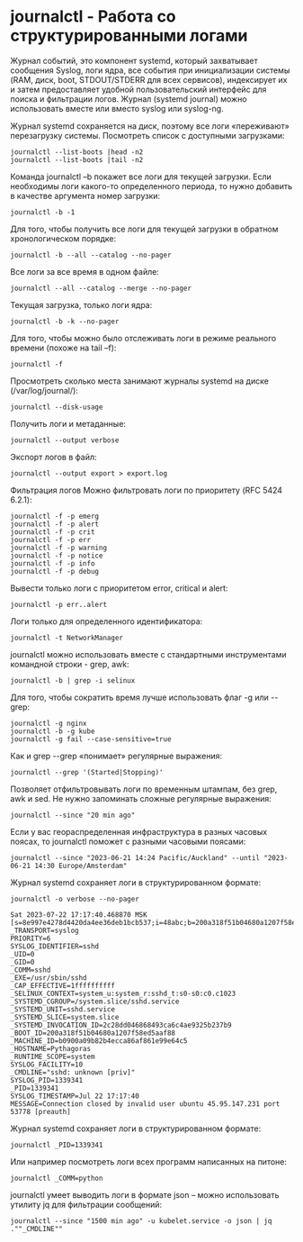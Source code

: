 # journalctl - Работа со структурированными логами #

Журнал событий, это компонент systemd, который захватывает сообщения Syslog, логи ядра, все события при инициализации системы (RAM, диск, boot, STDOUT/STDERR для всех сервисов), индексирует их и затем предоставляет удобной пользовательский интерфейс для поиска и фильтрации логов. Журнал (systemd journal) можно использовать вместе или вместо syslog или syslog-ng.

Журнал systemd сохраняется на диск, поэтому все логи «переживают» перезагрузку системы. Посмотреть список с доступными загрузками:
```
journalctl --list-boots |head -n2
journalctl --list-boots |tail -n2
```

Команда journalctl –b покажет все логи для текущей загрузки. Если необходимы логи какого-то определенного периода, то нужно добавить в качестве аргумента номер загрузки:
```
journalctl -b -1
```

Для того, чтобы получить все логи для текущей загрузки в обратном хронологическом порядке:
```
journalctl -b --all --catalog --no-pager
```

Все логи за все время в одном файле:
```
journalctl --all --catalog --merge --no-pager
```

Текущая загрузка, только логи ядра:
```
journalctl -b -k --no-pager
```

Для того, чтобы можно было отслеживать логи в режиме реального времени (похоже на tail –f):
```
journalctl -f
```

Просмотреть сколько места занимают журналы systemd на диске (/var/log/journal/):
```
journalctl --disk-usage
```

Получить логи и метаданные:
```
journalctl --output verbose
```
Экспорт логов в файл:
```
journalctl --output export > export.log
```

Фильтрация логов
Можно фильтровать логи по приоритету (RFC 5424 6.2.1):
```
journalctl -f -p emerg
journalctl -f -p alert
journalctl -f -p crit
journalctl -f -p err
journalctl -f -p warning
journalctl -f -p notice
journalctl -f -p info
journalctl -f -p debug
```

Вывести только логи c приоритетом error, critical и alert:
```
journalctl -p err..alert
```

Логи только для определенного идентификатора:
```
journalctl -t NetworkManager
```

journalctl можно использовать вместе с стандартными инструментами командной строки - grep, awk:
```
journalctl -b | grep -i selinux
```

Для того, чтобы сократить время лучше использовать флаг -g или --grep:
```
journalctl -g nginx
journalctl -b -g kube
journalctl -g fail --case-sensitive=true
```

Как и grep --grep «понимает» регулярные выражения:
```
journalctl --grep '(Started|Stopping)'
```

Позволяет отфильтровывать логи по временным штампам, без grep, awk и sed. Не нужно запоминать сложные регулярные выражения:
```
journalctl --since "20 min ago"
```
Если у вас геораспределенная инфраструктура в разных часовых поясах, то journalctl поможет с разными часовыми поясами:
```
journalctl --since "2023-06-21 14:24 Pacific/Auckland" --until "2023-06-21 14:30 Europe/Amsterdam"
```

Журнал systemd сохраняет логи в структурированном формате:
```
journalctl -o verbose --no-pager
```
```
Sat 2023-07-22 17:17:40.468870 MSK [s=8e997e4278d4420da4ee36deb1bcb537;i=48abc;b=200a318f51b04680a1207f58ed5aaf88;m=2199c4e719;t=601140b4770a0;x=59dabeebe46afe51]
_TRANSPORT=syslog
PRIORITY=6
SYSLOG_IDENTIFIER=sshd
_UID=0
_GID=0
_COMM=sshd
_EXE=/usr/sbin/sshd
_CAP_EFFECTIVE=1ffffffffff
_SELINUX_CONTEXT=system_u:system_r:sshd_t:s0-s0:c0.c1023
_SYSTEMD_CGROUP=/system.slice/sshd.service
_SYSTEMD_UNIT=sshd.service
_SYSTEMD_SLICE=system.slice
_SYSTEMD_INVOCATION_ID=2c28dd046868493ca6c4ae9325b237b9
_BOOT_ID=200a318f51b04680a1207f58ed5aaf88
_MACHINE_ID=b0900a09b82b4ecca86af861e99e64c5
_HOSTNAME=Pythagoras
_RUNTIME_SCOPE=system
SYSLOG_FACILITY=10
_CMDLINE="sshd: unknown [priv]"
SYSLOG_PID=1339341
_PID=1339341
SYSLOG_TIMESTAMP=Jul 22 17:17:40
MESSAGE=Connection closed by invalid user ubuntu 45.95.147.231 port 53778 [preauth]
```
Журнал systemd сохраняет логи в структурированном формате:
```
journalctl _PID=1339341
```

Или например посмотреть логи всех программ написанных на питоне:
```
journalctl _COMM=python
```

journalctl умеет выводить логи в формате json – можно использовать утилиту jq для фильтрации сообщений:
```
journalctl --since "1500 min ago" -u kubelet.service -o json | jq .""_CMDLINE""
```

